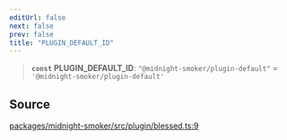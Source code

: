 ```yaml
---
editUrl: false
next: false
prev: false
title: "PLUGIN_DEFAULT_ID"
---
```


> **`const`** **PLUGIN\_DEFAULT\_ID**: `"@midnight-smoker/plugin-default"` = `'@midnight-smoker/plugin-default'`

## Source

[packages/midnight-smoker/src/plugin/blessed.ts:9](https://github.com/boneskull/midnight-smoker/blob/417858b/packages/midnight-smoker/src/plugin/blessed.ts#L9)
